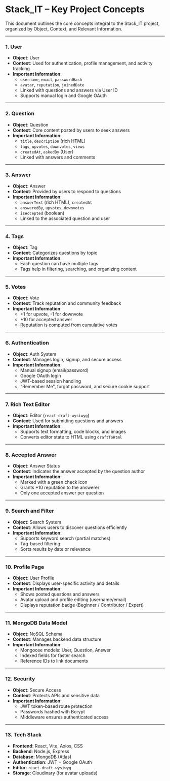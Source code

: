 # Stack_IT – Key Project Concepts

This document outlines the core concepts integral to the Stack_IT project, organized by Object, Context, and Relevant Information.

---

### 1. User

- **Object**: User  
- **Context**: Used for authentication, profile management, and activity tracking  
- **Important Information**:
  - `username`, `email`, `passwordHash`
  - `avatar`, `reputation`, `joinedDate`
  - Linked with questions and answers via User ID
  - Supports manual login and Google OAuth

---

### 2. Question

- **Object**: Question  
- **Context**: Core content posted by users to seek answers  
- **Important Information**:
  - `title`, `description` (rich HTML)
  - `tags`, `upvotes`, `downvotes`, `views`
  - `createdAt`, `askedBy` (User)
  - Linked with answers and comments

---

### 3. Answer

- **Object**: Answer  
- **Context**: Provided by users to respond to questions  
- **Important Information**:
  - `answerText` (rich HTML), `createdAt`
  - `answeredBy`, `upvotes`, `downvotes`
  - `isAccepted` (boolean)
  - Linked to the associated question and user

---

### 4. Tags

- **Object**: Tag  
- **Context**: Categorizes questions by topic  
- **Important Information**:
  - Each question can have multiple tags
  - Tags help in filtering, searching, and organizing content

---

### 5. Votes

- **Object**: Vote  
- **Context**: Track reputation and community feedback  
- **Important Information**:
  - +1 for upvote, -1 for downvote
  - +10 for accepted answer
  - Reputation is computed from cumulative votes

---

### 6. Authentication

- **Object**: Auth System  
- **Context**: Manages login, signup, and secure access  
- **Important Information**:
  - Manual signup (email/password)
  - Google OAuth login
  - JWT-based session handling
  - "Remember Me", forgot password, and secure cookie support

---

### 7. Rich Text Editor

- **Object**: Editor (`react-draft-wysiwyg`)  
- **Context**: Used for submitting questions and answers  
- **Important Information**:
  - Supports text formatting, code blocks, and images
  - Converts editor state to HTML using `draftToHtml`

---

### 8. Accepted Answer

- **Object**: Answer Status  
- **Context**: Indicates the answer accepted by the question author  
- **Important Information**:
  - Marked with a green check icon
  - Grants +10 reputation to the answerer
  - Only one accepted answer per question

---

### 9. Search and Filter

- **Object**: Search System  
- **Context**: Allows users to discover questions efficiently  
- **Important Information**:
  - Supports keyword search (partial matches)
  - Tag-based filtering
  - Sorts results by date or relevance

---

### 10. Profile Page

- **Object**: User Profile  
- **Context**: Displays user-specific activity and details  
- **Important Information**:
  - Shows posted questions and answers
  - Avatar upload and profile editing (username/email)
  - Displays reputation badge (Beginner / Contributor / Expert)

---

### 11. MongoDB Data Model

- **Object**: NoSQL Schema  
- **Context**: Manages backend data structure  
- **Important Information**:
  - Mongoose models: User, Question, Answer
  - Indexed fields for faster search
  - Reference IDs to link documents

---

### 12. Security

- **Object**: Secure Access  
- **Context**: Protects APIs and sensitive data  
- **Important Information**:
  - JWT token-based route protection
  - Passwords hashed with Bcrypt
  - Middleware ensures authenticated access

---

### 13. Tech Stack

- **Frontend**: React, Vite, Axios, CSS  
- **Backend**: Node.js, Express  
- **Database**: MongoDB (Atlas)  
- **Authentication**: JWT + Google OAuth  
- **Editor**: `react-draft-wysiwyg`  
- **Storage**: Cloudinary (for avatar uploads)
